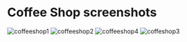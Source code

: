 # Coffee Shop screenshots
![coffeeshop1](https://github.com/kasim121/coffeeshop/assets/53419295/d9611ed3-d1f6-4ab4-b5c2-ea8791835d86)
![coffeeshop2](https://github.com/kasim121/coffeeshop/assets/53419295/474c60bc-c606-41b4-8e81-48fdd1430f84)
![coffeeshop4](https://github.com/kasim121/coffeeshop/assets/53419295/4e36c83e-6e1e-425c-a5e2-8bebf1ff9fa3)
![coffeshop3](https://github.com/kasim121/coffeeshop/assets/53419295/e24d186c-13c2-4b92-bb4e-8fe2fb7dd244)

